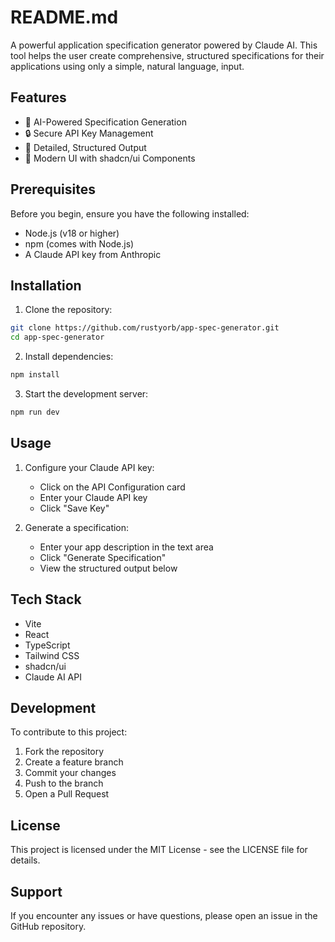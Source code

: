 # README.md

A powerful application specification generator powered by Claude AI. This tool helps the user create comprehensive, structured specifications for their applications using only a simple, natural language, input.

## Features

- 🤖 AI-Powered Specification Generation
- 🔒 Secure API Key Management
- 📝 Detailed, Structured Output
- 🎨 Modern UI with shadcn/ui Components

## Prerequisites

Before you begin, ensure you have the following installed:
- Node.js (v18 or higher)
- npm (comes with Node.js)
- A Claude API key from Anthropic

## Installation

1. Clone the repository:
```bash
git clone https://github.com/rustyorb/app-spec-generator.git
cd app-spec-generator
```

2. Install dependencies:
```bash
npm install
```

3. Start the development server:
```bash
npm run dev
```

## Usage

1. Configure your Claude API key:
   - Click on the API Configuration card
   - Enter your Claude API key
   - Click "Save Key"

2. Generate a specification:
   - Enter your app description in the text area
   - Click "Generate Specification"
   - View the structured output below

## Tech Stack

- Vite
- React
- TypeScript
- Tailwind CSS
- shadcn/ui
- Claude AI API

## Development

To contribute to this project:

1. Fork the repository
2. Create a feature branch
3. Commit your changes
4. Push to the branch
5. Open a Pull Request

## License

This project is licensed under the MIT License - see the LICENSE file for details.

## Support

If you encounter any issues or have questions, please open an issue in the GitHub repository.
